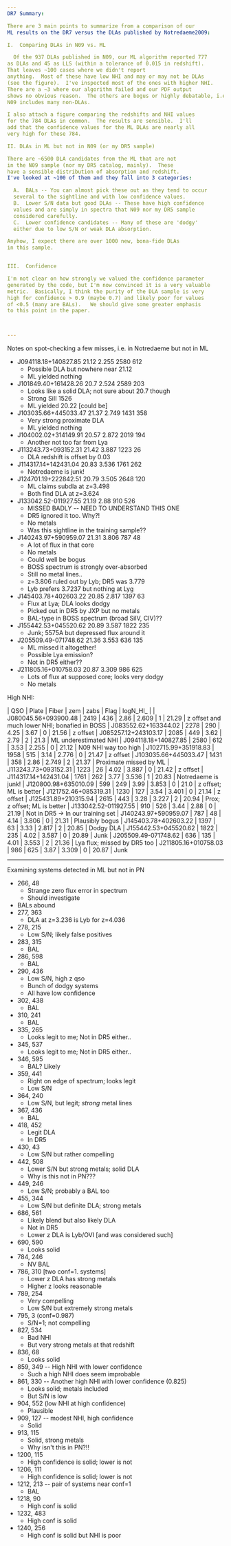 ```yaml
---
DR7 Summary:

There are 3 main points to summarize from a comparison of our
ML results on the DR7 versus the DLAs published by Notredaeme2009:

I.  Comparing DLAs in N09 vs. ML

  Of the 937 DLAs published in N09, our ML algorithm reported 777
as DLAs and 45 as LLS (within a tolerance of 0.015 in redshift).
That leaves ~100 cases where we didn't report
anything.  Most of these have low NHI and may or may not be DLAs
(see the figure).  I've inspected most of the ones with higher NHI.
There are a ~3 where our algorithm failed and our PDF output
shows no obvious reason.  The others are bogus or highly debatable, i.e.
N09 includes many non-DLAs.

I also attach a figure comparing the redshifts and NHI values
for the 784 DLAs in common.  The results are sensible.  I'll
add that the confidence values for the ML DLAs are nearly all
very high for these 784.

II. DLAs in ML but not in N09 (or my DR5 sample)

There are ~6500 DLA candidates from the ML that are not
in the N09 sample (nor my DR5 catalog, mainly).  These
have a sensible distribution of absorption and redshift.
I've looked at ~100 of them and they fall into 3 categories:

  A.  BALs -- You can almost pick these out as they tend to occur
  several to the sightline and with low confidence values.
  B.  Lower S/N data but good DLAs -- These have high confidence
  values and are simply in spectra that N09 nor my DR5 sample
  considered carefully.
  C.  Lower confidence candidates -- Many of these are 'dodgy'
  either due to low S/N or weak DLA absorption.

Anyhow, I expect there are over 1000 new, bona-fide DLAs
in this sample.


III.  Confidence

I'm not clear on how strongly we valued the confidence parameter
generated by the code, but I'm now convinced it is a very valuable
metric.  Basically, I think the purity of the DLA sample is very
high for confidence > 0.9 (maybe 0.7) and likely poor for values
of <0.5 (many are BALs).   We should give some greater emphasis
to this point in the paper.



---
```

Notes on spot-checking a few misses, i.e. in Notredaeme but not in ML

* J094118.18+140827.85    21.12 2.255  2580   612
  * Possible DLA but nowhere near 21.12
  * ML yielded nothing
* J101849.40+161428.26     20.7 2.524  2589   203
  * Looks like a solid DLA; not sure about 20.7 though
  * Strong SiII 1526
  * ML yielded 20.22 [could be]
* J103035.66+445033.47    21.37 2.749  1431   358
  * Very strong proximate DLA
  * ML yielded nothing
* J104002.02+314149.91    20.57 2.872  2019   194
  * Another not too far from Lya
* J113243.73+093152.31    21.42 3.887  1223    26
  * DLA redshift is offset by 0.03
* J114317.14+142431.04    20.83 3.536  1761   262
  * Notredaeme is junk!
* J124701.19+222842.51    20.79 3.505  2648   120
  * ML claims subdla at z=3.498
  * Both find DLA at z=3.624
* J133042.52-011927.55    21.19  2.88   910   526
  * MISSED BADLY -- NEED TO UNDERSTAND THIS ONE
  * DR5 ignored it too.  Why?!
  * No metals
  * Was this sightline in the training sample??
* J140243.97+590959.07    21.31 3.806   787    48
  * A lot of flux in that core
  * No metals
  * Could well be bogus
  * BOSS spectrum is strongly over-absorbed
  * Still no metal lines..
  * z=3.806 ruled out by Lyb;  DR5 was 3.779
  * Lyb prefers 3.7237 but nothing at Lyg
* J145403.78+402603.22    20.85 2.817  1397    63
  * Flux at Lya; DLA looks dodgy
  * Picked out in DR5 by JXP but no metals
  * BAL-type in BOSS spectrum (broad SiIV, CIV)??
* J155442.53+045520.62    20.89 3.587  1822   235
  * Junk;  5575A but depressed flux around it
* J205509.49-071748.62    21.36 3.553   636   135
  * ML missed it altogether!
  * Possible Lya emission?
  * Not in DR5 either??
* J211805.16+010758.03    20.87 3.309   986   625
  * Lots of flux at supposed core;  looks very dodgy
  * No metals
  
High NHI:

|                  QSO | Plate | Fiber |  zem |  zabs | Flag | logN_HI_ |
| J080045.56+093900.48 |  2419 |   436 | 2.86 | 2.609 |    1 |    21.29 | z offset and much lower NHI; bonafied in BOSS
| J083552.62+163344.02 |  2278 |   290 | 4.25 |  3.67 |    0 |    21.56 | z offset
| J085257.12+243103.17 |  2085 |   449 | 3.62 |  2.79 |    2 |     21.3 | ML underestimated NHI
| J094118.18+140827.85 |  2580 |   612 | 3.53 | 2.255 |    0 |    21.12 |  N09 NHI way too high
| J102715.99+351918.83 |  1958 |   515 | 3.14 | 2.776 |    0 |    21.47 | z offset
| J103035.66+445033.47 |  1431 |   358 | 2.86 | 2.749 |    2 |    21.37 | Proximate missed by ML
| J113243.73+093152.31 |  1223 |    26 | 4.02 | 3.887 |    0 |    21.42 | z offset
| J114317.14+142431.04 |  1761 |   262 | 3.77 | 3.536 |    1 |    20.83 | Notredaeme is junk!
| J120800.98+635010.09 |   599 |   249 | 3.99 | 3.853 |    0 |     21.0 | z offset; ML is better
| J121752.46+085319.31 |  1230 |   127 | 3.54 | 3.401 |    0 |    21.14 | z offset
| J125431.89+210315.94 |  2615 |   443 | 3.28 | 3.227 |    2 |    20.94 | Prox; z offset; ML is better
| J133042.52-011927.55 |   910 |   526 | 3.44 |  2.88 |    0 |    21.19 | Not in DR5 -> In our training set
| J140243.97+590959.07 |   787 |    48 | 4.14 | 3.806 |    0 |    21.31 | Plausibly bogus
| J145403.78+402603.22 |  1397 |    63 | 3.33 | 2.817 |    2 |    20.85 | Dodgy DLA
| J155442.53+045520.62 |  1822 |   235 | 4.02 | 3.587 |    0 |    20.89 | Junk
| J205509.49-071748.62 |   636 |   135 | 4.01 | 3.553 |    2 |    21.36 | Lya flux; missed by DR5 too
| J211805.16+010758.03 |   986 |   625 | 3.87 | 3.309 |    0 |    20.87 | Junk


----
Examining systems detected in ML but not in PN

* 266, 48 
  * Strange zero flux error in spectrum
  * Should investigate
* BALs abound
* 277, 363
  * DLA at z=3.236 is Lyb for z=4.036
* 278, 215
  * Low S/N;  likely false positives
* 283, 315
  * BAL
* 286, 598
  * BAL
* 290, 436
  * Low S/N, high z qso
  * Bunch of dodgy systems
  * All have low confidence
* 302, 438
  * BAL
* 310, 241
  * BAL
* 335, 265
  * Looks legit to me;  Not in DR5 either..
* 345, 537
  * Looks legit to me;  Not in DR5 either..
* 346, 595
  * BAL?  Likely
* 359, 441
  * Right on edge of spectrum; looks legit
  * Low S/N
* 364, 240
  * Low S/N, but legit;  *strong* metal lines
* 367, 436
  * BAL
* 418, 452
  * Legit DLA
  * In DR5
* 430, 43
  * Low S/N but rather compelling
* 442, 508
  * Lower S/N but strong metals; solid DLA
  * Why is this not in PN???
* 449, 246
  * Low S/N;  probably a BAL too
* 455, 344
  * Low S/N but definite DLA; strong metals
* 686, 561
  * Likely blend but also likely DLA
  * Not in DR5
  * Lower z DLA is Lyb/OVI [and was considered such]
* 690, 590
  * Looks solid
* 784, 246
  * NV BAL
* 786, 310  [two conf=1. systems]
  * Lower z DLA has strong metals
  * Higher z looks reasonable
* 789, 254  
  * Very compelling
  * Low S/N but extremely strong metals
* 795, 3 (conf=0.987)
  * S/N=1;  not compelling
* 827, 534
  * Bad NHI
  * But very strong metals at that redshift
* 836, 68
  * Looks solid
* 859, 349 -- High NHI with lower confidence
  * Such a high NHI does seem improbable
* 861, 330 -- Another high NHI with lower confidence (0.825)
  * Looks solid;  metals included
  * But S/N is low
* 904, 552 (low NHI at high confidence)
  * Plausible
* 909, 127 -- modest NHI, high confidence
  * Solid
* 913, 115
  * Solid, strong metals
  * Why isn't this in PN?!!
* 1200, 115
  * High confidence is solid; lower is not
* 1206, 111
  * High confidence is solid; lower is not
* 1212, 213 -- pair of systems near conf=1
  * BAL
* 1218, 90
  * High conf is solid
* 1232, 483
  * High conf is solid
* 1240, 256
  * High conf is solid but NHI is poor








